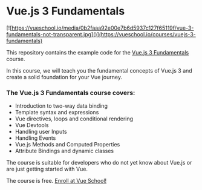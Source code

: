 # Vue.js 3 Fundamentals

[![https://vueschool.io/media/0b2faaa92e00e7b6d5937c127f65119f/vue-3-fundamentals-not-transparent.jpg]()](https://vueschool.io/courses/vuejs-3-fundamentals)

This repository contains the example code for the [Vue.js 3 Fundamentals](https://vueschool.io/courses/vuejs-3-fundamentals) course.

In this course, we will teach you the fundamental concepts of Vue.js 3 and create a solid foundation for your Vue journey.

### The Vue.js 3 Fundamentals course covers:

- Introduction to two-way data binding
- Template syntax and expressions
- Vue directives, loops and conditional rendering
- Vue Devtools
- Handling user Inputs
- Handling Events
- Vue.js Methods and Computed Properties
- Attribute Bindings and dynamic classes

The course is suitable for developers who do not yet know about Vue.js or are just getting started with Vue.

The course is free. [Enroll at Vue School!](https://vueschool.io/courses/vuejs-3-fundamentals)
